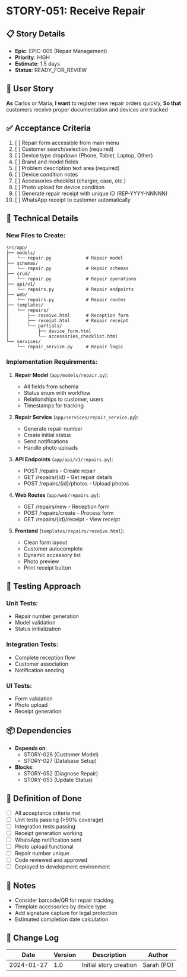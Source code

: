# STORY-051: Receive Repair

## 📋 Story Details
- **Epic**: EPIC-005 (Repair Management)
- **Priority**: HIGH
- **Estimate**: 1.5 days
- **Status**: READY_FOR_REVIEW

## 🎯 User Story
**As** Carlos or María,
**I want** to register new repair orders quickly,
**So that** customers receive proper documentation and devices are tracked

## ✅ Acceptance Criteria
1. [ ] Repair form accessible from main menu
2. [ ] Customer search/selection (required)
3. [ ] Device type dropdown (Phone, Tablet, Laptop, Other)
4. [ ] Brand and model fields
5. [ ] Problem description text area (required)
6. [ ] Device condition notes
7. [ ] Accessories checklist (charger, case, etc.)
8. [ ] Photo upload for device condition
9. [ ] Generate repair receipt with unique ID (REP-YYYY-NNNNN)
10. [ ] WhatsApp receipt to customer automatically

## 🔧 Technical Details

### New Files to Create:
```
src/app/
├── models/
│   └── repair.py             # Repair model
├── schemas/
│   └── repair.py             # Repair schemas
├── crud/
│   └── repair.py             # Repair operations
├── api/v1/
│   └── repairs.py            # Repair endpoints
├── web/
│   └── repairs.py            # Repair routes
├── templates/
│   └── repairs/
│       ├── receive.html      # Reception form
│       ├── receipt.html      # Repair receipt
│       └── partials/
│           ├── device_form.html
│           └── accessories_checklist.html
└── services/
    └── repair_service.py     # Repair logic
```

### Implementation Requirements:

1. **Repair Model** (`app/models/repair.py`):
   - All fields from schema
   - Status enum with workflow
   - Relationships to customer, users
   - Timestamps for tracking

2. **Repair Service** (`app/services/repair_service.py`):
   - Generate repair number
   - Create initial status
   - Send notifications
   - Handle photo uploads

3. **API Endpoints** (`app/api/v1/repairs.py`):
   - POST /repairs - Create repair
   - GET /repairs/{id} - Get repair details
   - POST /repairs/{id}/photos - Upload photos

4. **Web Routes** (`app/web/repairs.py`):
   - GET /repairs/new - Reception form
   - POST /repairs/create - Process form
   - GET /repairs/{id}/receipt - View receipt

5. **Frontend** (`templates/repairs/receive.html`):
   - Clean form layout
   - Customer autocomplete
   - Dynamic accessory list
   - Photo preview
   - Print receipt button

## 🧪 Testing Approach

### Unit Tests:
- Repair number generation
- Model validation
- Status initialization

### Integration Tests:
- Complete reception flow
- Customer association
- Notification sending

### UI Tests:
- Form validation
- Photo upload
- Receipt generation

## 📦 Dependencies
- **Depends on**:
  - STORY-028 (Customer Model)
  - STORY-027 (Database Setup)
- **Blocks**:
  - STORY-052 (Diagnose Repair)
  - STORY-053 (Update Status)

## 🎯 Definition of Done
- [ ] All acceptance criteria met
- [ ] Unit tests passing (>90% coverage)
- [ ] Integration tests passing
- [ ] Receipt generation working
- [ ] WhatsApp notification sent
- [ ] Photo upload functional
- [ ] Repair number unique
- [ ] Code reviewed and approved
- [ ] Deployed to development environment

## 📝 Notes
- Consider barcode/QR for repair tracking
- Template accessories by device type
- Add signature capture for legal protection
- Estimated completion date calculation

## 🔄 Change Log
| Date | Version | Description | Author |
|------|---------|-------------|--------|
| 2024-01-27 | 1.0 | Initial story creation | Sarah (PO) |

